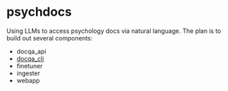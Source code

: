 # psychdocs
Using LLMs to access psychology docs via natural language. The plan is to build out several components:
* docqa_api
* [docqa_cli](./docqa_cli)
* finetuner
* ingester
* webapp
